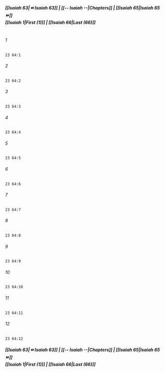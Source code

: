 
##### **[[Isaiah 63|⏪ Isaiah 63]] | [[-- Isaiah --|Chapters]] | [[Isaiah 65|Isaiah 65 ⏩]]**<br>**[[Isaiah 1|First (1)]] | [[Isaiah 66|Last (66)]]**<br><br>

###### 1
``` verse
23 64:1
```
###### 2
``` verse
23 64:2
```
###### 3
``` verse
23 64:3
```
###### 4
``` verse
23 64:4
```
###### 5
``` verse
23 64:5
```
###### 6
``` verse
23 64:6
```
###### 7
``` verse
23 64:7
```
###### 8
``` verse
23 64:8
```
###### 9
``` verse
23 64:9
```
###### 10
``` verse
23 64:10
```
###### 11
``` verse
23 64:11
```
###### 12
``` verse
23 64:12
```

##### **[[Isaiah 63|⏪ Isaiah 63]] | [[-- Isaiah --|Chapters]] | [[Isaiah 65|Isaiah 65 ⏩]]**<br>**[[Isaiah 1|First (1)]] | [[Isaiah 66|Last (66)]]**
